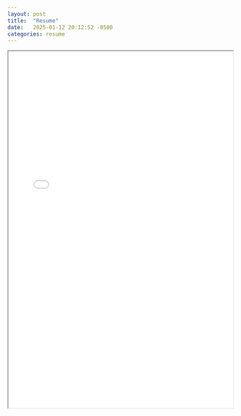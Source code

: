 ```yaml
---
layout: post
title:  "Resume"
date:   2025-01-12 20:12:52 -0500
categories: resume
---
```



<!-- <iframe src="https://docs.google.com/document/d/1Ik6Zgj5PjVzuUwizRjA8ivoEdEy9oGbQPA6Fk2KrvIk/edit?tab=t.0&embed=true" width="100%" height="600px"></iframe> -->

<iframe src="{{ site.baseurl }}/assets/updated_resume.pdf" width="100%" height="800px"></iframe>

